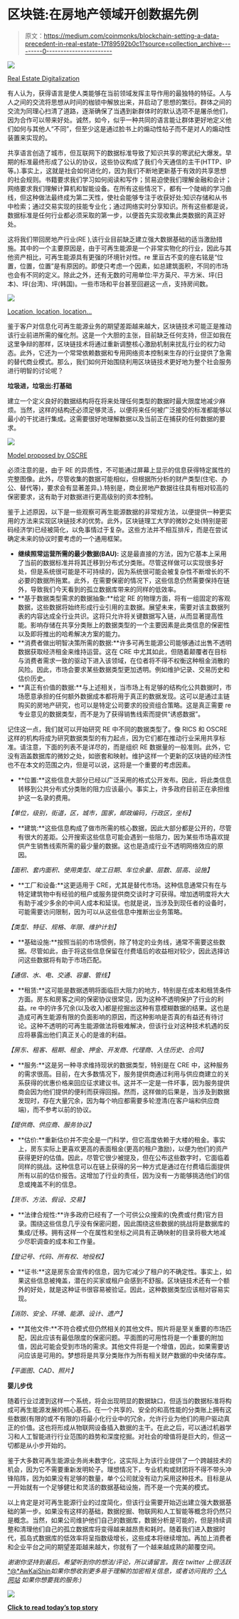# 区块链:在房地产领域开创数据先例

> 原文：<https://medium.com/coinmonks/blockchain-setting-a-data-precedent-in-real-estate-17f89592b0c1?source=collection_archive---------0----------------------->

![](img/c6df9baad0da205e8d82bc0b53b1472d.png)

[Real Estate Digitalization](https://www.richardvanhooijdonk.com/wp-content/uploads/2015/07/real-estate.jpg)

有人认为，获得语言是使人类能够在当前领域发挥主导作用的最独特的特征。人与人之间的交流将思想从时间的枷锁中解放出来，并启动了思想的繁衍。群体之间的交流为同理心扫清了道路，逐渐确保了当遇到新群体时的默认选项不是屠杀他们，因为合作可以带来好处。诚然，如今，似乎一种共同的语言能让群体更好地定义他们如何与其他人“不同”，但至少这是通过脸书上的煽动性帖子而不是对人的煽动性装置来实现的。

共享语言创造了城市，但互联网下的数据标准导致了知识共享的寒武纪大爆发。早期的标准最终形成了公认的协议，这些协议构成了我们今天通信的主干(HTTP、IP 等。).事实上，这就是社会如何进化的，因为我们不断地更新基于有效的共享思想的社会规则。书籍要求我们学习如何阅读和写作；贸易迫使我们理解金融和会计；网络要求我们理解计算机和智能设备。在所有这些情况下，都有一个陡峭的学习曲线，但这种做法最终成为第二天性，使社会能够专注于收获好处:知识存储和从书中检索；通过交易实现的技能专业化；通过网络实时分享知识。所有这些都是说，数据标准是任何行业都必须采取的第一步，以便首先实现收集此类数据的真正好处。

这将我们带回房地产行业(RE ),该行业目前缺乏建立强大数据基础的适当激励措施。其中的一个主要原因是，由于可再生能源是一个非常实物化的行业，因此与其他资产相比，可再生能源具有更强的环境针对性。re 里亘古不变的座右铭是“位置，位置，位置”是有原因的。即使只考虑一个因素，如总建筑面积，不同的市场也会有不同的定义。除此之外，还有无数的可用单位:平方英尺、平方米、坪(日本)、坪(台湾)、坪(韩国)。一些市场和平台甚至回避这一点，支持房间数。

![](img/92db46028748556c371d46d0440334ad.png)

[Location, location, location…](https://www.glasbergen.com/real-estate-cartoons/)

鉴于客户对信息化可再生能源业务的期望差距越来越大，区块链技术可能正是推动该行业前进所需的催化剂。这是一个大胆的主张，目前缺乏任何支持，但正如我在这里争辩的那样，区块链技术将通过重新调整核心激励机制来扰乱行业的权力动态。此外，它还为一个常常依赖数据和专用网络资本控制来生存的行业提供了急需的替代商业模式。那么，我们如何开始围绕利用区块链技术更好地为整个社会服务进行明智的讨论呢？

**垃圾进，垃圾出:打基础**

建立一个定义良好的数据结构将在将来处理任何类型的数据时最大限度地减少麻烦。当然，这样的结构还必须足够灵活，以便将来任何被广泛接受的标准都能够以最小的干扰进行集成。这需要很好地理解数据以及当前正在捕获的任何数据的要求。

![](img/8a9a5d6b7bfd809e1959869cc1871ae6.png)

[Model proposed by OSCRE](https://www.oscre.org/OSCRE-Data-Model/Lease-Abstract-Review)

必须注意的是，由于 RE 的异质性，不可能通过屏幕上显示的信息获得特定属性的完整图像。此外，尽管收集的数据可能相似，但根据所分析的财产类型(住宅、办公、替代等)，要求会有显著差异。).特别是，商业房地产数据往往具有相对较高的保密要求，这有助于对数据进行更高级别的资本控制。

鉴于上述原因，以下是一些观察可再生能源数据的非常规方法，以便提供一种更实用的方法来实现区块链技术的优势。此外，区块链理工大学的微妙之处(特别是密码经济学)已经被简化，以免事情过于复杂。这些方法并不相互排斥，而是在尝试确定未来的协议时要考虑的一个通用框架。

*   **继续照常运营所需的最少数据(BAU):** 这是最直接的方法，因为它基本上采用了当前的数据标准并将其迁移到分布式分类账。尽管这样做可以实现很多好处，但是系统很可能是不可持续的，因为系统很可能会被复杂性不断增长的不必要的数据所拖累。此外，在需要保密的情况下，这些信息仍然需要保持在链外，导致我们今天看到的孤立数据库带来的同样的低效率。
*   **基于数据类型需求的数据抽象:**给定 RE 的物理方面，将有一组固定的客观数据，这些数据将始终形成行业引用的主数据。展望未来，需要对该主数据列表的内容达成全行业共识。这将只允许将关键数据写入链，从而显著提高性能。影响存储在共享分类账上的数据类型的一个主要因素是此类信息的保密性以及即将推出的哈希解决方案的能力。
*   **消费者做出明智决策所需的数据:**许多可再生能源公司能够通过出售不透明数据获取经济租金来维持运营。这在 CRE 中尤其如此，但随着颠覆者在目标与消费者需求一致的驱动下进入该领域，在位者将不得不权衡这种租金消散的风险。因此，市场会要求某些数据类型更加透明。例如维护记录、交易历史和估价历史。
*   **真正有价值的数据:**与上述相关，当市场上有足够的结构化公共数据时，市场愿意承担的任何额外数据成本都将用于真正的数据发现。这可以是通过主链购买的房地产研究，也可以是特定公司要求的投资组合策略。这是真正需要 re 专业意见的数据类型，而不是为了获得销售线索而提供“诱惑数据”。

记住这一点，我们就可以开始研究 RE 中不同的数据类型了。像 RICS 和 OSCRE 这样的机构将成为研究数据类型的有力起点，因为它们都在推动行业采用共享标准。请注意，下面的列表不是详尽的，而是组织 RE 数据量的一般准则。此外，它没有涵盖数据库的微妙之处，如嵌套和映射。维护这样一个更新的区块链的经济性也不在本文的范围之内，但是可以说，这将是一个重要的考虑因素。

*   **位置:**这些信息大部分已经以广泛采用的格式公开发布。因此，将此类信息转移到公共分布式分类账的阻力应该最小。事实上，许多政府目前正在承担维护这一名录的费用。

*【单位，级别，街道，区，城市，国家，邮政编码，行政区，坐标】*

*   **建筑:**这些信息构成了做市所需的核心数据，因此大部分都是公开的，尽管有很大的差距。公开搜索这些信息可能会遇到一些阻力，因为某些市场喜欢提供产生销售线索所需的最少量的数据。这也是造成行业不透明网络效应的原因。

*【面积、套内面积、使用类型、竣工日期、车位余量、层数、层高、设施】*

*   **工厂和设备:**这更适用于 CRE，尤其是替代市场。这种信息通常只有在与特定建筑物中有经验的租户或服务提供商交谈时才可获得。增加透明度将大大有助于减少多余的中间人成本和延误。也就是说，当涉及到现任者的设备时，可能需要访问限制，因为可以从这些信息中推断出业务策略。

*【类型、特征、规格、年限、维护计划】*

*   **基础设施:**按照当前的市场惯例，除了特定的业务线，通常不需要这些数据。尽管如此，由于将这些信息保留在付费墙后的收益相对较少，因此选择访问这些数据将有助于市场匹配。

*【通信、水、电、交通、容量、管线】*

*   **租赁:**这可能是数据透明将面临巨大阻力的地方，特别是在成本和租赁条件方面。房东和房客之间的保密协议很常见，因为这种不透明保护了行业的利益。re 中的许多冗余(以及收入)都是挖掘出这种有意模糊数据的结果。这也是造成可再生能源有限的负面影响的原因，而这种影响是否真的有益还有待讨论。这种不透明的可再生能源做法将极难解决，但该行业对这种技术机遇的反应将暴露出他们真正关心的是谁的利益。

*【房东、租客、租期、租金、押金、开发商、代理商、入住历史、合同】*

*   **服务:**这是另一种寻求维持现状的数据类型，特别是在 CRE 中，这种服务的需求很高。目前，在大多数情况下，服务提供商通过利用与供应商建立的关系获得的优惠价格来回应征求建议书。这并不一定是一件坏事，因为服务提供商会因为他们提供的便利而获得回报。然而，这样做的后果是，当涉及到数据发现时，存在大量冗余，因为每个响应都需要多轮澄清(在客户端和供应商端)，而不参考以前的协议。

*【提供商、供应商、服务协议】*

*   **估价:**重新估价并不完全是一门科学，但它高度依赖于大楼的租金。事实上，房东实际上更喜欢更高的表面租金(更高的租户激励)，以便为他们的资产获得更好的估值。因此，尽管它很少被提及，但在公布这些数字时，它面临着同样的挑战。这种信息可以在链上获得的另一种方式是通过在付费墙后面提供所有以前的估价报告。这增加了行业的责任，因为没有一方能够挑选他们的信息或掩盖不利的信息。

*【货币、方法、假设、交易】*

*   **法律合规性:**许多政府已经有了一个可供公众搜索的(免费或付费)官方目录。围绕这些信息几乎没有保密问题，因此围绕这些数据的挑战将是数据库的集成/迁移。拥有这样一个在属性和坐标之间具有正确映射的目录将极大地减少尽职调查的成本和工作量。

*【登记号、代码、所有权、地役权】*

*   **证书:**这是房东会宣传的信息，因为它减少了租户的不确定性。事实上，如果这些信息被掩盖，潜在的买家或租户会感到不舒服。区块链技术还有一个额外的好处，就是这种证书很容易被验证。因此，这种数据类型应该相对容易实现。

*【消防、安全、环境、能源、设计、遗产】*

*   **其他文件:**不符合模式但仍然相关的其他文件。照片将是至关重要的市场匹配，因此应该有最低限度的保密问题。平面图的可用性将是一个重要的附加值，因此可能会受到市场的需求。其他文件将是一个增值，因此，如果需要访问应该是可用的。梦想将是共享分类账作为所有相关财产数据的中央储存库。

*【平面图、CAD、照片】*

**婴儿步伐**

随着行业过渡到这样一个系统，将会出现明显的数据缺口，但适当的数据标准将构成可再生能源发展的核心基石。在一个共享的、安全的和高性能的分类账上拥有这些数据(有限的或不有限的)将最小化行业中的冗余，允许行业为他们的用户驱动真正的价值。这也将形成从物联网设备插入数据的主干。在此之后，可以通过机器学习和人工智能进行行业范围的趋势和深度挖掘。对社会的增值将是巨大的，但这一切都是从小步开始的。

鉴于大多数可再生能源业务尚未数字化，这实际上为该行业提供了一个跨越技术的机会，因为它不需要重新发明轮子。理想情况下，专业机构或财团将不得不带头冲锋陷阵，因为如果没有足够的数量，单个公司就没有动力采用这种技术。目标是从一开始就有一个足够健壮和灵活的数据基础设施，而不是一个完美的模式。

以上肯定是对可再生能源行业的过度简化，但该行业需要开始迈出建立强大数据基础的第一步。如果没有这样的基础，数据挖掘、物联网和人工智能等概念将仍然只是概念。当然，如果公司维护他们自己的数据库，数据分析是可能的，但是持续调整和清理他们自己的孤立数据库将变得越来越昂贵和耗时。随着我们进入数据时代，孤岛式数据库的低效率将呈指数级增长，这些成本将继续增加。再加上消费者和企业平台之间的期望差距越来越大，你就有了一个越来越成熟的颠覆空间。

*谢谢你坚持到最后。希望听到你的想法/评论，所以请留言。我在 twitter 上很活跃*[*@*AwKaiShin](https://twitter.com/awkaishin)*如果你想收到更多易于理解的加密相关信息，或者访问我的* [*个人网站*](https://www.awkaishin.com/) *如果你想要我的服务:)*

[![](img/449450761cd76f44f9ae574333f9e9af.png)](http://bit.ly/2G71Sp7)

[**Click to read today’s top story**](http://bit.ly/2G71Sp7)
